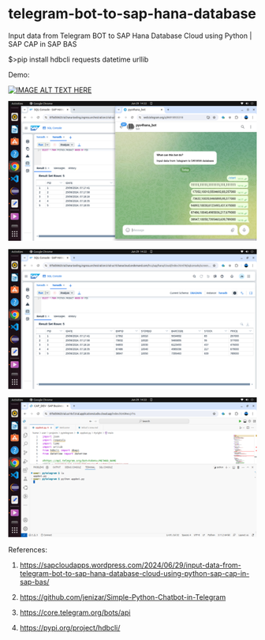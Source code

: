 # telegram-bot-to-sap-hana-database
Input data from Telegram BOT to SAP Hana Database Cloud using Python | SAP CAP in SAP BAS

$>pip install hdbcli requests datetime urllib

Demo:

[![IMAGE ALT TEXT HERE](http://img.youtube.com/vi/F_u6BM1g4XE/0.jpg)](http://www.youtube.com/watch?v=F_u6BM1g4XE)

![alt text](https://github.com/jenizar/telegram-bot-to-sap-hana-database/blob/main/screenshot/pic1.png)  

![alt text](https://github.com/jenizar/telegram-bot-to-sap-hana-database/blob/main/screenshot/pic2.png) 

![alt text](https://github.com/jenizar/telegram-bot-to-sap-hana-database/blob/main/screenshot/pic3.png) 

References:

1. https://sapcloudapps.wordpress.com/2024/06/29/input-data-from-telegram-bot-to-sap-hana-database-cloud-using-python-sap-cap-in-sap-bas/

2. https://github.com/jenizar/Simple-Python-Chatbot-in-Telegram

3. https://core.telegram.org/bots/api

4. https://pypi.org/project/hdbcli/
